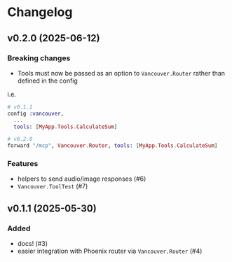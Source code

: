 # Changelog

## v0.2.0 (2025-06-12)

### Breaking changes

- Tools must now be passed as an option to `Vancouver.Router` rather than defined in the config

i.e. 

```elixir
# v0.1.1
config :vancouver,
  ...
  tools: [MyApp.Tools.CalculateSum]

# v0.2.0
forward "/mcp", Vancouver.Router, tools: [MyApp.Tools.CalculateSum]
```

### Features
- helpers to send audio/image responses (#6)
- `Vancouver.ToolTest` (#7)


## v0.1.1 (2025-05-30)

### Added
- docs! (#3)
- easier integration with Phoenix router via `Vancouver.Router` (#4)